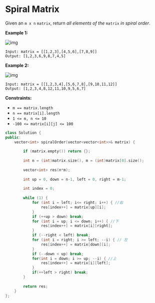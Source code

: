 # Spiral Matrix

Given an `m x n` `matrix`, return *all elements of the* `matrix` *in spiral order*.

 

**Example 1:**

![img](https://assets.leetcode.com/uploads/2020/11/13/spiral1.jpg)

```
Input: matrix = [[1,2,3],[4,5,6],[7,8,9]]
Output: [1,2,3,6,9,8,7,4,5]
```

**Example 2:**

![img](https://assets.leetcode.com/uploads/2020/11/13/spiral.jpg)

```
Input: matrix = [[1,2,3,4],[5,6,7,8],[9,10,11,12]]
Output: [1,2,3,4,8,12,11,10,9,5,6,7]
```

 

**Constraints:**

- `m == matrix.length`
- `n == matrix[i].length`
- `1 <= m, n <= 10`
- `-100 <= matrix[i][j] <= 100`



```c++
class Solution {
public:
    vector<int> spiralOrder(vector<vector<int>>& matrix) {
        
        if (matrix.empty()) return {};
        
        int n = (int)matrix.size(), m = (int)matrix[0].size();
        
        vector<int> res(n*m);
        
        int up = 0, down = n-1, left = 0, right = m-1;
        
        int index = 0;
        
        while (1) {
            for (int i = left; i<= right; i++) { //右
                res[index++] = matrix[up][i];
            }
            if (++up > down) break;
            for (int i = up; i <= down; i++) { //下
                res[index++] = matrix[i][right];
            }
            if (--right < left) break;
            for (int i = right; i >= left; --i) { // 左
                res[index++] = matrix[down][i];
            }
            if (--down < up) break;
            for(int i = down; i >= up; --i) { //上
                res[index++] = matrix[i][left];
            }
            if(++left > right) break;
        }
        
        return res;
    }
};
```

